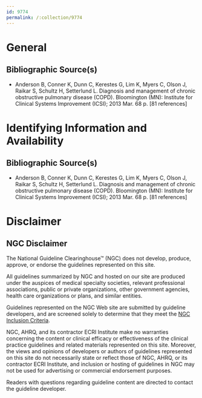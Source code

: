 ```yaml
---
id: 9774
permalink: /:collection/9774
---
```


# General

## Bibliographic Source(s)

- Anderson B, Conner K, Dunn C, Kerestes G, Lim K, Myers C, Olson J, Raikar S, Schultz H, Setterlund L. Diagnosis and management of chronic obstructive pulmonary disease (COPD). Bloomington (MN): Institute for Clinical Systems Improvement (ICSI); 2013 Mar. 68 p. [81 references]

# Identifying Information and Availability

## Bibliographic Source(s)

- Anderson B, Conner K, Dunn C, Kerestes G, Lim K, Myers C, Olson J, Raikar S, Schultz H, Setterlund L. Diagnosis and management of chronic obstructive pulmonary disease (COPD). Bloomington (MN): Institute for Clinical Systems Improvement (ICSI); 2013 Mar. 68 p. [81 references]

# Disclaimer

## NGC Disclaimer

The National Guideline Clearinghouse™ (NGC) does not develop, produce, approve, or endorse the guidelines represented on this site.

All guidelines summarized by NGC and hosted on our site are produced under the auspices of medical specialty societies, relevant professional associations, public or private organizations, other government agencies, health care organizations or plans, and similar entities.

Guidelines represented on the NGC Web site are submitted by guideline developers, and are screened solely to determine that they meet the [NGC Inclusion Criteria](/help-and-about/summaries/inclusion-criteria).

NGC, AHRQ, and its contractor ECRI Institute make no warranties concerning the content or clinical efficacy or effectiveness of the clinical practice guidelines and related materials represented on this site. Moreover, the views and opinions of developers or authors of guidelines represented on this site do not necessarily state or reflect those of NGC, AHRQ, or its contractor ECRI Institute, and inclusion or hosting of guidelines in NGC may not be used for advertising or commercial endorsement purposes.

Readers with questions regarding guideline content are directed to contact the guideline developer.

